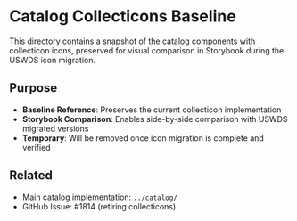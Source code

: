 # Catalog Collecticons Baseline

This directory contains a snapshot of the catalog components with collecticon icons, preserved for visual comparison in Storybook during the USWDS icon migration.

## Purpose

- **Baseline Reference**: Preserves the current collecticon implementation
- **Storybook Comparison**: Enables side-by-side comparison with USWDS migrated versions
- **Temporary**: Will be removed once icon migration is complete and verified

## Related

- Main catalog implementation: `../catalog/`
- GitHub Issue: #1814 (retiring collecticons)
